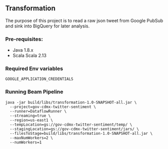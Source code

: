 ## Transformation
The purpose of this project is to read a raw json tweet from Google PubSub and sink into BigQuery for later analysis.

### Pre-requisites:
* Java 1.8.x
* Scala Scala 2.13

### Required Env variables
```
GOOGLE_APPLICATION_CREDENTIALS
```

### Running Beam Pipeline
```
java -jar build/libs/transformation-1.0-SNAPSHOT-all.jar \
  --project=gov-cdmx-twitter-sentiment \
  --runner=DataflowRunner \
  --streaming=true \
  --region=us-east1 \
  --tempLocation=gs://gov-cdmx-twitter-sentiment/temp/ \
  --stagingLocation=gs://gov-cdmx-twitter-sentiment/jars/ \
  --filesToStage=build/libs/transformation-1.0-SNAPSHOT-all.jar \
  --maxNumWorkers=2 \
  --numWorkers=1
```